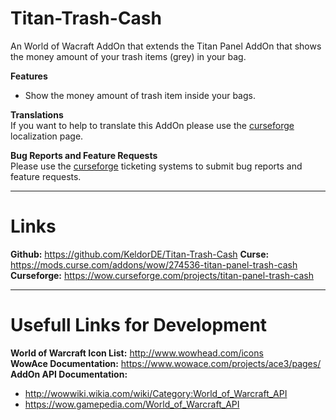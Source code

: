# Titan-Trash-Cash

An World of Wacraft AddOn that extends the Titan Panel AddOn that shows the money amount of your trash items (grey) in your bag.

**Features**  
* Show the money amount of trash item inside your bags.

**Translations**  
If you want to help to translate this AddOn please use the [curseforge](https://wow.curseforge.com/projects/titan-panel-farm-buddy/localization) localization page.

**Bug Reports and Feature Requests**  
Please use the [curseforge](https://wow.curseforge.com/projects/titan-panel-farm-buddy/issues) ticketing systems to submit bug reports and feature requests.

---
# Links
**Github:** https://github.com/KeldorDE/Titan-Trash-Cash
**Curse:** https://mods.curse.com/addons/wow/274536-titan-panel-trash-cash  
**Curseforge:** https://wow.curseforge.com/projects/titan-panel-trash-cash

---
# Usefull Links for Development
**World of Warcraft Icon List:** http://www.wowhead.com/icons  
**WowAce Documentation:** https://www.wowace.com/projects/ace3/pages/
**AddOn API Documentation:**
* http://wowwiki.wikia.com/wiki/Category:World_of_Warcraft_API
* https://wow.gamepedia.com/World_of_Warcraft_API
